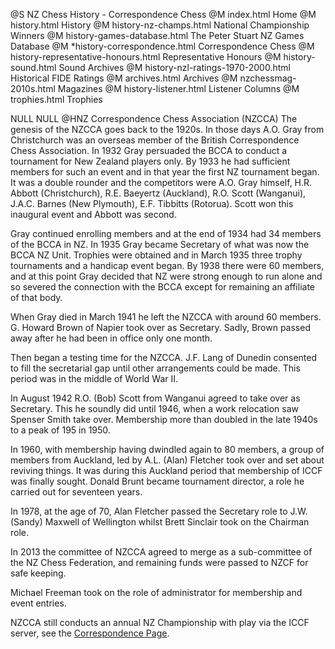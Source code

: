 @S NZ Chess History - Correspondence Chess
@M index.html Home
@M history.html History
@M history-nz-champs.html National Championship Winners
@M history-games-database.html The Peter Stuart NZ Games Database
@M *history-correspondence.html Correspondence Chess
@M history-representative-honours.html Representative Honours
@M history-sound.html Sound Archives
@M history-nzl-ratings-1970-2000.html Historical FIDE Ratings
@M archives.html Archives
@M nzchessmag-2010s.html Magazines
@M history-listener.html Listener Columns
@M trophies.html Trophies

NULL
NULL
@HNZ Correspondence Chess Association (NZCCA)
The genesis of the NZCCA goes back to the 1920s. In those days A.O. Gray from Christchurch was an overseas member
of the British Correspondence Chess Association. In 1932 Gray persuaded the BCCA to conduct a tournament for New
Zealand players only. By 1933 he had sufficient members for such an event and in that year the first NZ tournament
began. It was a double rounder and the competitors were A.O. Gray himself, H.R. Abbott (Christchurch),
R.E. Baeyertz (Auckland), R.O. Scott (Wanganui), J.A.C. Barnes (New Plymouth), E.F. Tibbitts (Rotorua).
Scott won this inaugural event and Abbott was second.
</p><p>
Gray continued enrolling members and at the end of 1934 had 34 members of the BCCA in NZ. In 1935 Gray became
Secretary of what was now the BCCA NZ Unit. Trophies were obtained and in March 1935 three trophy tournaments
and a handicap event began. By 1938 there were 60 members, and at this point Gray decided that NZ were strong
enough to run alone and so severed the connection with the BCCA except for remaining an affiliate of that body.
</p><p>
When Gray died in March 1941 he left the NZCCA with around 60 members. G. Howard Brown of Napier took over as
Secretary. Sadly, Brown passed away after he had been in office only one month.
</p><p>
Then began a testing time for the NZCCA. J.F. Lang of Dunedin consented to fill the secretarial gap until other
arrangements could be made. This period was in the middle of World War II.
</p><p>
In August 1942 R.O. (Bob) Scott from Wanganui agreed to take over as Secretary. This he soundly did until 1946,
when a work relocation saw Spenser Smith take over. Membership more than doubled in the late 1940s to a peak of
195 in 1950.
</p><p>
In 1960, with membership having dwindled again to 80 members, a group of members from Auckland, led by A.L. (Alan)
Fletcher took over and set about reviving things. It was during this Auckland period that membership of ICCF was
finally sought. Donald Brunt became tournament director, a role he carried out for seventeen years.
</p><p>
In 1978, at the age of 70, Alan Fletcher passed the Secretary role to J.W. (Sandy) Maxwell of Wellington whilst
Brett Sinclair took on the Chairman role.
</p><p>
In 2013 the committee of NZCCA agreed to merge as a sub-committee of the NZ Chess Federation, and remaining
funds were passed to NZCF for safe keeping.
</p><p>
Michael Freeman took on the role of administrator for membership and event entries.
</p><p>
NZCCA still conducts an annual NZ Championship with play via the ICCF server, see the <A HREF="correspondence.html">Correspondence Page</A>.

